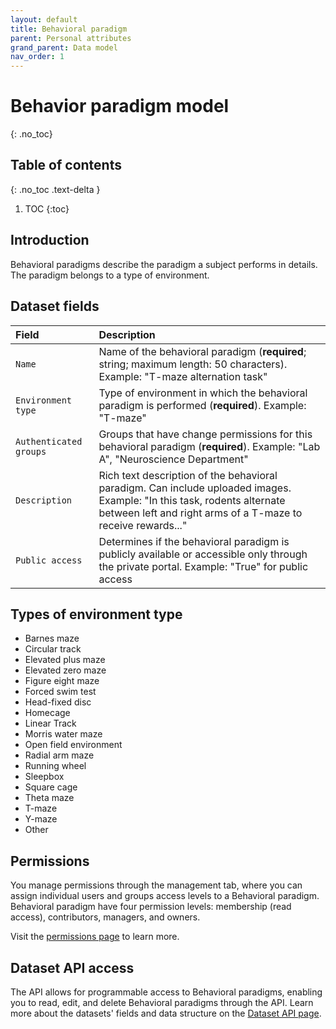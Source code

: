 ```yaml
---
layout: default
title: Behavioral paradigm
parent: Personal attributes
grand_parent: Data model
nav_order: 1
---
```


# Behavior paradigm model
{: .no_toc}

## Table of contents
{: .no_toc .text-delta }

1. TOC
{:toc}

## Introduction 

Behavioral paradigms describe the paradigm a subject performs in details. The paradigm belongs to a type of environment.

## Dataset fields

| Field                | Description |
|:---------------------|:------------|
| `Name`                 | Name of the behavioral paradigm (**required**; string; maximum length: 50 characters). Example: "T-maze alternation task" |
| `Environment type`     | Type of environment in which the behavioral paradigm is performed (**required**). Example: "T-maze" |
| `Authenticated groups` | Groups that have change permissions for this behavioral paradigm (**required**). Example: "Lab A", "Neuroscience Department" |
| `Description`          | Rich text description of the behavioral paradigm. Can include uploaded images. Example: "In this task, rodents alternate between left and right arms of a T-maze to receive rewards..." |
| `Public access`        | Determines if the behavioral paradigm is publicly available or accessible only through the private portal. Example: "True" for public access |

## Types of environment type

- Barnes maze
- Circular track
- Elevated plus maze
- Elevated zero maze
- Figure eight maze
- Forced swim test
- Head-fixed disc
- Homecage
- Linear Track
- Morris water maze
- Open field environment
- Radial arm maze
- Running wheel
- Sleepbox
- Square cage
- Theta maze
- T-maze
- Y-maze
- Other

## Permissions

You manage permissions through the management tab, where you can assign individual users and groups access levels to a Behavioral paradigm. Behavioral paradigm have four permission levels: membership (read access), contributors, managers, and owners.

Visit the [permissions page]({{"datamodel/permission/"|absolute_url}}) to learn more. 

## Dataset API access

The API allows for programmable access to Behavioral paradigms, enabling you to read, edit, and delete Behavioral paradigms through the API. Learn more about the datasets' fields and data structure on the [Dataset API page]({{"api/personal_attributes/behavioralparadigm/"|absolute_url}}). 
